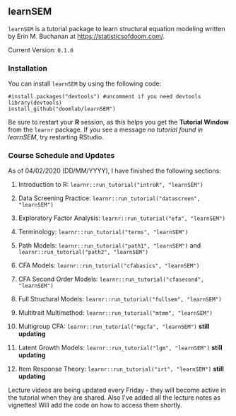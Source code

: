 ## learnSEM

`learnSEM` is a tutorial package to learn structural equation modeling written by Erin M. Buchanan at https://statisticsofdoom.com/.

Current Version: `0.1.0`

### Installation

You can install `learnSEM` by using the following code:

```
#install.packages("devtools") #uncomment if you need devtools
library(devtools)
install_github("doomlab/learnSEM")
```

Be sure to restart your **R** session, as this helps you get the **Tutorial Window** from the `learnr` package. If you see a message *no tutorial found in learnSEM*, try restarting RStudio. 

### Course Schedule and Updates

As of 04/02/2020 (DD/MM/YYYY), I have finished the following sections:

1. Introduction to R: `learnr::run_tutorial("introR", "learnSEM")`

2. Data Screening Practice: `learnr::run_tutorial("datascreen", "learnSEM")`

3. Exploratory Factor Analysis: `learnr::run_tutorial("efa", "learnSEM")`

4. Terminology: `learnr::run_tutorial("terms", "learnSEM")`

5. Path Models: `learnr::run_tutorial("path1", "learnSEM")` and `learnr::run_tutorial("path2", "learnSEM")`

6. CFA Models: `learnr::run_tutorial("cfabasics", "learnSEM")`

7. CFA Second Order Models: `learnr::run_tutorial("cfasecond", "learnSEM")`

8. Full Structural Models: `learnr::run_tutorial("fullsem", "learnSEM")`

9. Multitrait Multimethod: `learnr::run_tutorial("mtmm", "learnSEM")`

10. Multigroup CFA: `learnr::run_tutorial("mgcfa", "learnSEM")` **still updating**

11. Latent Growth Models: `learnr::run_tutorial("lgm", "learnSEM")` **still updating**

12. Item Response Theory: `learnr::run_tutorial("irt", "learnSEM")` **still updating**

Lecture videos are being updated every Friday - they will become active in the tutorial when they are shared. Also I've added all the lecture notes as vignettes! Will add the code on how to access them shortly. 
